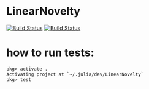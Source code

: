 # LinearNovelty

[![Build Status](https://github.com/chazzka/LinearNovelty.jl/actions/workflows/CI.yml/badge.svg?branch=master)](https://github.com/chazzka/LinearNovelty.jl/actions/workflows/CI.yml?query=branch%3Amaster)
[![Build Status](https://github.com/chazzka/LinearNovelty.jl/actions/workflows/CompatHelper.yml/badge.svg?branch=master)](https://github.com/chazzka/LinearNovelty.jl/actions/workflows/CompatHelper.yml/badge.svg?branch=master)


# how to run tests:
```console
pkg> activate .
Activating project at `~/.julia/dev/LinearNovelty`
pkg> test
```